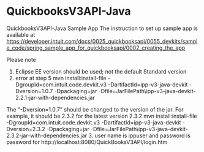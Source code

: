 QuickbooksV3API-Java
====================

QuickbooksV3API-Java Sample App
The instruction to set up sample app is available at https://developer.intuit.com/docs/0025_quickbooksapi/0055_devkits/sample_code/spring_sample_app_for_quickbooksapi/0002_creating_the_app

Please note
1. Eclipse EE version should be used; not the default Standard version
2. error at step 5
mvn install:install-file -DgroupId=com.intuit.code.devkit.v3 -DartifactId=ipp-v3-java-devkit -Dversion=1.0.7 -Dpackaging=jar -Dfile=JarFilePath\ipp-v3-java-devkit-2.2.1-jar-with-dependencies.jar

The "-Dversion=1.0.7" should be changed to the version of the jar.
For example, it should be 2.3.2 for the latest version 2.3.2
mvn install:install-file -DgroupId=com.intuit.code.devkit.v3 -DartifactId=ipp-v3-java-devkit -Dversion=2.3.2 -Dpackaging=jar -Dfile=JarFilePath\ipp-v3-java-devkit-2.3.2-jar-with-dependencies.jar
3. user name is ippuser and password is password for http://localhost:8080/QuickBooksV3API/login.htm
